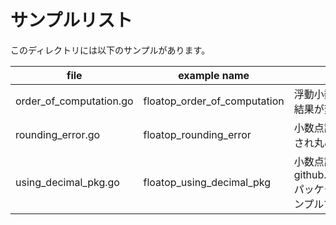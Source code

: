# サンプルリスト

このディレクトリには以下のサンプルがあります。

| file                    | example name                 | note                                                                                |
| ----------------------- | ---------------------------- | ----------------------------------------------------------------------------------- |
| order_of_computation.go | floatop_order_of_computation | 浮動小数点は計算の順序によって結果が変わることのサンプルです                        |
| rounding_error.go       | floatop_rounding_error       | 小数点計算において近似値が利用され丸め誤差が出るサンプルです                        |
| using_decimal_pkg.go    | floatop_using_decimal_pkg    | 小数点計算を github.com/shopspring/decimal パッケージを利用して処理するサンプルです |
